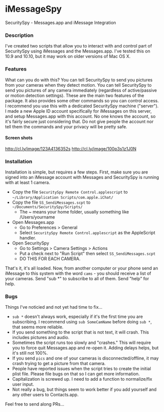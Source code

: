 # iMessageSpy
SecuritySpy - Messages.app and iMessage Integration

### Description
I've created two scripts that allow you to interact with and control part of SecuritySpy using iMessages and the Messages.app. I've tested this on 10.9 and 10.10, but it may work on older versions of Mac OS X. 

### Features
What can you do with this? You can tell SecuritySpy to send you pictures from your cameras when they detect motion. You can tell SecuritySpy to send you pictures of any camera immediately (regardless of active/passive or motion detection settings). These are the main two features of the package. It also provides some other commands so you can control access. I recommend you use this with a dedicated SecuritySpy machine ("server"). I made a new Apple ID account specifically for iMessages on this server, and setup Messages.app with this account. No one knows the account, so it's fairly secure just considering that. Do not give people the account nor tell them the commands and your privacy will be pretty safe.

#### Screen shots
http://cl.ly/image/123A4136352s
http://cl.ly/image/100p3s1z1J0N

### Installation
Installation is simple, but requires a few steps. First, make sure you are signed into an iMessage account with Messages and SecuritySpy is running with at least 1 camera.

* Copy the file `SecuritySpy Remote Control.applescript` to `~/Library/Application Scripts/com.apple.iChat/`
* Copy the file `SS_SendiMessages.scpt` to `~/Documents/SecuritySpy/Scripts/`
    * The ~ means your home folder, usually something like /Users/yourname
* Open Messages.app
    * Go to Preferences > General
    * Select `SecuritySpy Remote Control.applescript` as the AppleScript handler.
* Open SecuritySpy
    * Go to Settings > Camera Settings > Actions 
    * Put a check next to "Run Script" then select `SS_SendiMessages.scpt`
    * DO THIS FOR EACH CAMERA.

That's it, it's all loaded. Now, from another computer or your phone send an iMessage to this system with the word `cams` - you should receive a list of your cameras. Send "sub *" to subscribe to all of them. Send "help" for help.

### Bugs
Things I've noticied and not yet had time to fix...

* `sub *` doesn't always work, especially if it's the first time you are subscribing. I recommend using `sub SomeCamName` before doing `sub *`, that seems more reliable.
* If you send something to the script that is not text, it will crash. This includes pictures and audio. 
* Sometimes the script runs too slowly and "crashes." This will require you to force quit Messages.app and re-open it. Adding delays helps, but it's still not 100%.
* If you send `pics` and one of your cameras is disconnected/offline, it may crash trying to get a picture from that camera.
* People have reported issues when the script tries to create the initial plist file. Please file bugs on that so I can get more information.
* Capitalization is screwed up. I need to add a function to normalize/fix user input.
* Not really a bug, but things seem to work better if you add yourself and any other users to Contacts.app.

Feel free to send along PRs...
